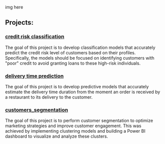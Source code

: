 img here

## Projects:

### [credit risk classification](https://github.com/gnoevoy/data_analysis_projects/tree/main/credit_risk_classification)
The goal of this project is to develop classification models that accurately predict the credit risk level of customers based on their profiles. Specifically, the models should be focused on identifying customers with "poor" credit to avoid granting loans to these high-risk individuals.

### [delivery time prediction](https://github.com/gnoevoy/data_analysis_projects/tree/main/delivery_time_prediction)
The goal of this project is to develop predictive models that accurately estimate the delivery time duration from the moment an order is received by a restaurant to its delivery to the customer.

### [customers_segmentation](https://github.com/gnoevoy/data_analysis_projects/tree/main/customers_segmentation)
The goal of this project is to perform customer segmentation to optimize marketing strategies and improve customer engagement. This was achieved by implementing clustering models and building a Power BI dashboard to visualize and analyze these clusters.

